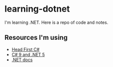 # learning-dotnet

I'm learning .NET. Here is a repo of code and notes.

## Resources I'm using

- [Head First C#](https://github.com/head-first-csharp/fourth-edition)
- [C# 9 and .NET 5](https://github.com/markjprice/cs9dotnet5)
- [.NET docs](https://docs.microsoft.com/en-us/dotnet/)
